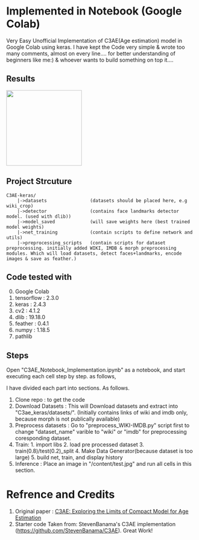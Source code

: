# Implemented in Notebook (Google Colab)
Very Easy Unofficial Implementation of C3AE(Age estimation) model in Google Colab using keras. I have kept the Code very simple & wrote too many comments, almost on every line.... for better understanding of beginners like me:) & whoever wants to build something on top it....


## Results

<div>
                            <img src="https://github.com/KhizarAziz/C3AE_keras/blob/master/result.jpg" width="200" height="200">
</div>



## Project Strcuture
```
C3AE-keras/
    |->datasets                (datasets should be placed here, e.g wiki_crop)
    |->detector                (contains face landmarks detector model. (used with dlib))
    |->model_saved             (will save weights here (best trained model weights)
    |->net_training            (contain scripts to define network and utils)
    |->preprocessing_scripts   (contain scripts for dataset preprocessing. initially added WIKI, IMDB & morph preprocessing modules. Which will load datasets, detect faces+landmarks, encode images & save as feather.)
```

## Code tested with
0. Google Colab
1. tensorflow : 2.3.0
2. keras : 2.4.3
3. cv2 : 4.1.2
4. dlib : 19.18.0
5. feather : 0.4.1
6. numpy : 1.18.5
7. pathlib


## Steps
Open "C3AE_Notebook_Implementation.ipynb" as a notebook, and start executing each cell step by step. as follows,

I have divided each part into sections. As follows.
1. Clone repo :  to get the code
2. Download Datasets :  This will Download datasets and extract into "C3ae_keras/datasets/".  (Initially contains links of wiki and imdb only, because morph is not publically available)
3. Preprocess datasets : Go to "preprocess_WIKI-IMDB.py" script first to change "dataset_name" varible to "wiki" or "imdb" for preprocessing coresponding dataset.
4. Train: 1. import libs 2. load pre processed dataset 3. train(0.8)/test(0.2)_split 4. Make Data Generator(because dataset is too large) 5. build net, train, and display history
5. Inference : Place an image in "/content/test.jpg" and run all cells in this section.


# Refrence and Credits
1. Original paper : [C3AE: Exploring the Limits of Compact Model for Age Estimation](https://arxiv.org/abs/1904.05059)
2. Starter code Taken from: StevenBanama's C3AE implementation (https://github.com/StevenBanama/C3AE). Great Work!
